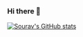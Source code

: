 ### Hi there 👋

<!--
**vermasourav/vermasourav** is a ✨ _special_ ✨ repository because its `README.md` (this file) appears on your GitHub profile.

Here are some ideas to get you started:

- 🔭 I’m currently working on ...
- 🌱 I’m currently learning ...
- 👯 I’m looking to collaborate on ...
- 🤔 I’m looking for help with ...
- 💬 Ask me about ...
- 📫 How to reach me: ...
- 😄 Pronouns: ...
- ⚡ Fun fact: ...
-->

[![Sourav's GitHub stats](https://github-readme-stats.vercel.app/api?username=vermasourav)](https://github.com/anuraghazra/github-readme-stats)

